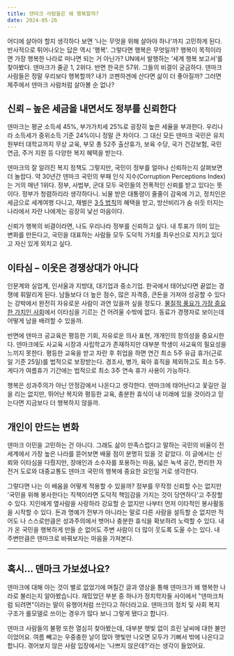 ```yaml
---
title: 덴마크 사람들은 왜 행복할까?
date: 2024-05-26
---
```


어디에 살아야 할지 생각하다 보면 '나는 무엇을 위해 살아야 하나'까지 고민하게 된다. 반사적으로 튀어나오는 답은 역시 '행복'. 그렇다면 행복은 무엇일까? 행복이 목적이라면 가장 행복한 나라로 떠나면 되는 거 아닌가?
UN에서 발행하는 ‘세계 행복 보고서’를 찾아봤다. 덴마크가 줄곧 1, 2위다. 반면 한국은 57위. 그들의 비결이 궁금하다. 덴마크 사람들은 정말 우리보다 행복할까? 내가 코펜하겐에 산다면 삶이 더 좋아질까? 그러면 제주에서 덴마크 사람처럼 살아볼 순 없나?

## 신뢰 – 높은 세금을 내면서도 정부를 신뢰한다
덴마크는 평균 소득세 45%, 부가가치세 25%로 굉장히 높은 세율을 부과한다. 우리나라 소득세가 중위소득 기준 24%이니 정말 큰 차이다. 그 대신 모든 덴마크 국민은 유치원부터 대학교까지 무상 교육, 부모 총 52주 출산휴가, 보육 수당, 국가 건강보험, 국민연금, 주거 지원 등 다양한 복지 혜택을 받는다.

덴마크의 잘 알려진 복지 정책도 그렇지만, 국민이 정부를 얼마나 신뢰하는지 살펴보면 더 놀랍다. 약 30년간 덴마크 국민의 부패 인식 지수(Corruption Perceptions Index)는 거의 매년 1위다. 정부, 사법부, 군대 모두 국민들의 전폭적인 신뢰를 받고 있다는 뜻이다. 정부가 청렴하리라 생각하다니. 뇌물 받은 대통령이 줄줄이 감옥에 가고, 정치인은 세금으로 세계여행 다니고, 재벌은 [3·5 법칙](https://www.khan.co.kr/national/national-general/article/201708281431001)의 혜택을 받고, 방산비리가 숨 쉬듯 터지는 나라에서 자란 나에게는 굉장히 낯선 마음이다.

신뢰가 행복의 비결이라면, 나도 우리나라 정부를 신뢰하고 싶다. 내 투표가 의미 있는 변화를 만든다고, 국민을 대표하는 사람들 모두 도덕적 가치를 최우선으로 지키고 있다고 자신 있게 외치고 싶다.

## 이타심 – 이웃은 경쟁상대가 아니다
인문계와 실업계, 인서울과 지방대, 대기업과 중소기업. 한국에서 태어났다면 끝없는 경쟁에 휘말리게 된다. 남들보다 더 높은 점수, 많은 자격증, 큰돈을 가져야 성공할 수 있다는 강박에서 완전히 자유로운 사람이 과연 있을까 싶을 정도다. [물질적 풍요가 가장 중요한 가치인 사회](https://www.hani.co.kr/arti/science/future/1020382.html)에서 이타심을 기르는 건 어려울 수밖에 없다. 동료가 경쟁자로 보이는데 어떻게 남을 배려할 수 있을까.

반면에 덴마크 공교육은 평등한 기회, 자유로운 의사 표현, 개개인의 창의성을 중요시한다. 덴마크에도 사교육 시장과 사립학교가 존재하지만 대부분 학생이 사교육의 필요성을 느끼지 못한다. 평등한 교육을 받고 자란 후 취업을 하면 연간 최소 5주 유급 휴가(근로일 기준 25일)를 법적으로 보장받는다. 경조사, 병가, 육아 휴직을 제외하고도 최소 5주. 게다가 여름휴가 기간에는 법적으로 최소 3주 연속 휴가 사용이 가능하다.

행복은 성과주의가 아닌 안정감에서 나온다고 생각한다. 덴마크에 태어난다고 꽃길만 걸을 리는 없지만, 뛰어난 복지와 평등한 교육, 충분한 휴식이 내 미래에 있을 것이라고 믿는다면 지금보다 더 행복하지 않을까.

## 개인이 만드는 변화
덴마크 이민을 고민하는 건 아니다. 그래도 삶이 만족스럽다고 말하는 국민의 비율이 전 세계에서 가장 높은 나라를 뜯어보면 배울 점이 분명히 있을 것 같았다. 이 글에서는 신뢰와 이타심을 다뤘지만, 장애인과 소수자를 포용하는 마음, 넓은 녹색 공간, 편리한 자전거 도로와 대중교통도 덴마크 국민의 행복에 중요한 요인일 거로 생각한다.

그렇다면 나는 이 배움을 어떻게 적용할 수 있을까? 정부를 무작정 신뢰할 수는 없지만 '국민을 위해 봉사한다는 직책이라면 도덕적 책임감을 가지는 것이 당연하다'고 주장할 수 있다. 지인에게 옆사람을 사랑하라 강요할 순 없지만 나부터 먼저 이타적인 봉사활동을 시작할 수 있다. 돈과 명예가 전부가 아니라는 말로 다른 사람을 설득할 순 없지만 적어도 나 스스로만큼은 성과주의에서 벗어나 충분한 휴식을 확보하려 노력할 수 있다. 내가 온 국민을 행복하게 만들 순 없어도 주변 사람이 더 많이 웃도록 도울 수는 있다. 내 주변만큼은 덴마크로 바꿔보자는 마음을 가져본다.

---

## 혹시... 덴마크 가보셨나요?
덴마크에 대해 아는 것이 별로 없었기에 며칠간 글과 영상을 통해 덴마크가 왜 행복한 나라로 불리는지 알아봤습니다. 재밌었던 부분 중 하나가 정치학자들 사이에서 "덴마크처럼 되려면"이라는 말이 유행어처럼 쓰인다고 하더라고요. 덴마크의 정치 및 사회 복지 구조가 롤모델로 쓰이는 경우가 많다 보니 그렇게 됐다고 합니다.

덴마크 사람들의 불평 또한 열심히 찾아봤는데, 대부분 햇빛 없이 흐린 날씨에 대한 불만이었어요. 여름 빼고는 우중충한 날이 많아 햇빛만 나오면 모두가 기뻐서 밖에 나온다고 합니다. 겪어보지 않은 사람 입장에서는 '나쁘지 않은데?'라는 생각이 들었어요.
